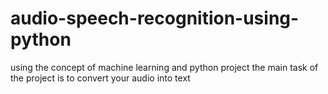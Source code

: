 # audio-speech-recognition-using-python
using the concept of machine learning and python project the main task of the project is to convert your audio into text
